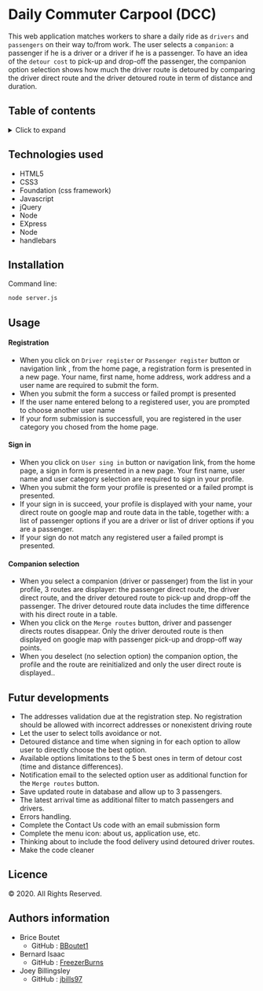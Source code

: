 # Daily Commuter Carpool (DCC)

This web application matches workers to share a daily ride as `drivers` and `passengers` on their way to/from work. The user selects a `companion`: a passenger if he is a driver or a driver if he is a passenger. To have an idea of the `detour cost` to pick-up and drop-off the passenger, the companion option selection shows how much the driver route is detoured by comparing the driver direct route and the driver detoured route in term of distance and duration.

## Table of contents

<!-- ⛔️ MD-MAGIC-EXAMPLE:START (TOC:collapse=true&collapseText=Click to expand) -->
<details>
<summary>Click to expand</summary>

* [Technologies used](#technologies-used)
* [Installation](#installation)
* [Usage](#Usage)
* [Registration](#registration)
* [Sign in](#sign-in)
* [Companion selection](#companion-selection)
* [Futur developments](#future-developments)
* [Licence](#licence)
* [Author information](#author-information)
</details>
<!-- ⛔️ MD-MAGIC-EXAMPLE:END -->

## Technologies used

- HTML5
- CSS3
- Foundation (css framework)
- Javascript
- jQuery
- Node
- EXpress
- Node
- handlebars

## Installation

Command line:

```sh
node server.js
```

## Usage

#### Registration


- When you click on `Driver register` or `Passenger register` button or navigation link , from the home page,
a registration form is  presented in a new page. Your name, first name, home address, work address and a 
user name are required to submit the form.
- When you submit the form a success or failed prompt is presented
- If the user name entered belong to a registered user, you are prompted to choose another user name
- If your form submission is successfull, you are registered in the user category you chosed from the home page.


#### Sign in

- When you click on `User sing in` button or navigation link, from the home page,  a sign in form is  presented in 
a new page. Your first name, user name and user category selection are required to sign in your profile.
- When you submit the form your profile is presented or a failed prompt is presented.
- If your sign in is succeed, your profile is displayed with your name, your direct route on google map and route data in 
the table, together with: a list of passenger options if you are a driver or list of driver options if you are a passenger.
- If your sign do not match any registered user a failed prompt is presented.

#### Companion selection

- When you select a companion (driver or passenger) from the list in your profile, 3 routes are displayer:
the passenger direct route, the driver direct route, and the driver detoured route to pick-up and dropp-off
the passenger. The driver detoured route data includes the time difference with his direct route in a table.
- When you click on the `Merge routes` button, driver and passenger directs routes disappear. Only the driver 
derouted route is then displayed on google map with passenger pick-up and dropp-off way points.
- When you deselect (no selection option) the companion option, the profile and the route are reinitialized 
and only the user direct route is displayed..


## Futur developments

- The addresses validation due at the registration step. No registration should be allowed with incorrect addresses or
nonexistent driving route
- Let the user to select tolls avoidance or not.
- Detoured distance and time when signing in for each option to allow user to directly choose the best option. 
- Available options limitations to the 5 best ones in term of detour cost (time and distance differences). 
- Notification email to the selected option user as additional function for the `Merge routes` button.
- Save updated route in database and allow up to 3 passengers.
- The latest arrival time as additional filter to match passengers and drivers.
- Errors handling.
- Complete the Contact Us code with an email submission form
- Complete the menu icon: about us, application use, etc.
- Thinking about to include the food delivery usind detoured driver routes.
- Make the code cleaner


## Licence

© 2020. All Rights Reserved.

## Authors information   

- Brice Boutet 
    - GitHub : [BBoutet1](https://github.com/bboutet1)
- Bernard Isaac
    - GitHub : [FreezerBurns](https://github.com/FreezerBurns)
- Joey Billingsley
    - GitHub : [jbills97](https://github.com/jbills97)